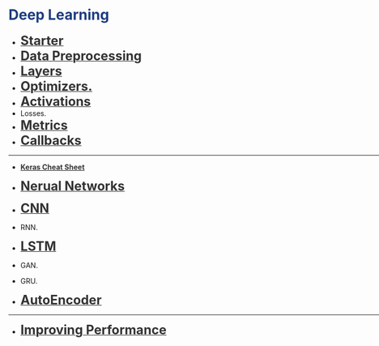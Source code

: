 <h1 style='color:#1E3D7F'>Deep Learning</h1>

<div style='width:1000px;margin:auto'>

<ul>
<li><a href="1_DL_starter.html"><span style='color:#333;font-weight:bold;font-size:25px'>Starter</span></a></li>

<li><a href="2_DL_data_preprocessing.html"><span style='color:#333;font-weight:bold;font-size:25px'>Data Preprocessing</span></a> </li>

<li><a href="3_DL_layers.html"><span style='color:#333;font-weight:bold;font-size:25px'>Layers</span></a> </li>

<li><a href="4_DL_Optimizers.html"><span style='color:#333;font-weight:bold;font-size:25px'>Optimizers.</span></a></li>

<li><a href="4_3_DL_Activations.html"><span style='color:#333;font-weight:bold;font-size:25px'>Activations</span></a> </li>

<li>Losses. </li>

<li><a href="4_2_DL_Metrics.html"><span style='color:#333;font-weight:bold;font-size:25px'>Metrics</span></a></li>

<li><a href="4_8_Callbacks.html"><span style='color:#333;font-weight:bold;font-size:25px'>Callbacks</a></li>
</ul>

<hr />

<ul>
<li><p><a href="chrome-extension://oemmndcbldboiebfnladdacbdfmadadm/https://s3.amazonaws.com/assets.datacamp.com/blog_assets/Keras_Cheat_Sheet_Python.pdf"><b style='color:#333'>Keras Cheat Sheet</b></a> </p></li>

<li><p><a href="5_DL_Neural_Networks.html"><span style='color:#333;font-weight:bold;font-size:25px'>Nerual Networks</span></a> </p></li>

<li><p><a href="6_DL_CNN.html"><font style='color:#333;font-weight:bold;font-size:25px'>CNN</font></a> </p></li>

<li><p>RNN.</p></li>

<li><p><a href="7_DL_LSTM.html"><font style='color:#333;font-weight:bold;font-size:25px'>LSTM</font></a> </p></li>

<li><p>GAN.</p></li>

<li><p>GRU.</p></li>

<li><p><a href="10_0_DL_AutoEncoder.html"><font style='color:#333;font-weight:bold;font-size:25px'>AutoEncoder</font></a> </p></li>
</ul>

<hr>

<ul>
<li><a href="10_DL_Improving.html"><font style='color:#333;font-weight:bold;font-size:25px'>Improving Performance</font></a> </li>
</ul>
</div>
 